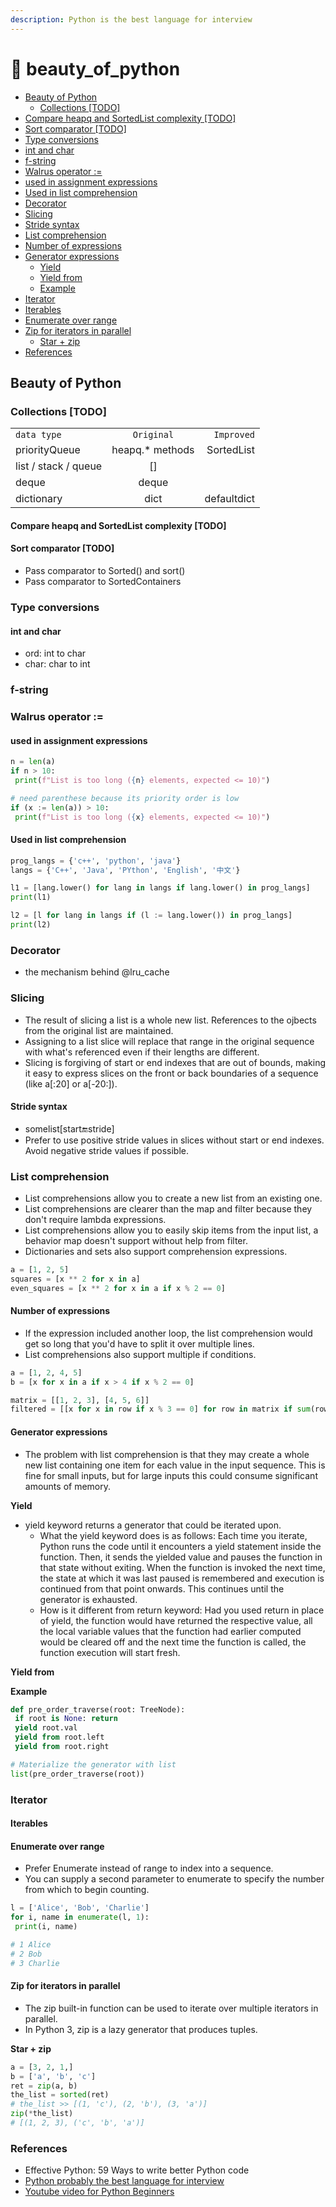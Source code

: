 ```yaml
---
description: Python is the best language for interview
---
```


# 🥰 beauty\_of\_python

* [Beauty of Python](beauty\_of\_python.md#beauty-of-python)
  * [Collections \[TODO\]](beauty\_of\_python.md#collections-todo)
 * [Compare heapq and SortedList complexity \[TODO\]](beauty\_of\_python.md#compare-heapq-and-sortedlist-complexity-todo)
 * [Sort comparator \[TODO\]](beauty\_of\_python.md#sort-comparator-todo)
  * [Type conversions](beauty\_of\_python.md#type-conversions)
 * [int and char](beauty\_of\_python.md#int-and-char)
  * [f-string](beauty\_of\_python.md#f-string)
  * [Walrus operator :=](beauty\_of\_python.md#walrus-operator-)
 * [used in assignment expressions](beauty\_of\_python.md#used-in-assignment-expressions)
 * [Used in list comprehension](beauty\_of\_python.md#used-in-list-comprehension)
  * [Decorator](beauty\_of\_python.md#decorator)
  * [Slicing](beauty\_of\_python.md#slicing)
 * [Stride syntax](beauty\_of\_python.md#stride-syntax)
  * [List comprehension](beauty\_of\_python.md#list-comprehension)
 * [Number of expressions](beauty\_of\_python.md#number-of-expressions)
 * [Generator expressions](beauty\_of\_python.md#generator-expressions)
   * [Yield](beauty\_of\_python.md#yield)
   * [Yield from](beauty\_of\_python.md#yield-from)
   * [Example](beauty\_of\_python.md#example)
  * [Iterator](beauty\_of\_python.md#iterator)
 * [Iterables](beauty\_of\_python.md#iterables)
 * [Enumerate over range](beauty\_of\_python.md#enumerate-over-range)
 * [Zip for iterators in parallel](beauty\_of\_python.md#zip-for-iterators-in-parallel)
   * [Star + zip](beauty\_of\_python.md#star--zip)
  * [References](beauty\_of\_python.md#references)

## Beauty of Python

### Collections \[TODO]

|       |      |    |
| -------------------- | :--------------: | ----------: |
| `data type`    | `Original` |  `Improved` |
| priorityQueue  | heapq.\* methods |  SortedList |
| list / stack / queue |  \[]    |    |
| deque    |    deque   |    |
| dictionary     |    dict    | defaultdict |

#### Compare heapq and SortedList complexity \[TODO]

#### Sort comparator \[TODO]

* Pass comparator to Sorted() and sort()
* Pass comparator to SortedContainers

### Type conversions

#### int and char

* ord: int to char
* char: char to int

### f-string

### Walrus operator :=

#### used in assignment expressions

```py
n = len(a)
if n > 10:
 print(f"List is too long ({n} elements, expected <= 10)")

# need parenthese because its priority order is low
if (x := len(a)) > 10:  
 print(f"List is too long ({x} elements, expected <= 10)")
```

#### Used in list comprehension

```py
prog_langs = {'c++', 'python', 'java'}
langs = {'C++', 'Java', 'PYthon', 'English', '中文'}

l1 = [lang.lower() for lang in langs if lang.lower() in prog_langs]
print(l1)

l2 = [l for lang in langs if (l := lang.lower()) in prog_langs]
print(l2)
```

### Decorator

* the mechanism behind @lru\_cache

### Slicing

* The result of slicing a list is a whole new list. References to the ojbects from the original list are maintained.
* Assigning to a list slice will replace that range in the original sequence with what's referenced even if their lengths are different.
* Slicing is forgiving of start or end indexes that are out of bounds, making it easy to express slices on the front or back boundaries of a sequence (like a\[:20] or a\[-20:]).

#### Stride syntax

* somelist\[start:end:stride]
* Prefer to use positive stride values in slices without start or end indexes. Avoid negative stride values if possible.

### List comprehension

* List comprehensions allow you to create a new list from an existing one.
* List comprehensions are clearer than the map and filter because they don't require lambda expressions.
* List comprehensions allow you to easily skip items from the input list, a behavior map doesn't support without help from filter.
* Dictionaries and sets also support comprehension expressions.

```py
a = [1, 2, 5]
squares = [x ** 2 for x in a]
even_squares = [x ** 2 for x in a if x % 2 == 0]
```

#### Number of expressions

* If the expression included another loop, the list comprehension would get so long that you'd have to split it over multiple lines.
* List comprehensions also support multiple if conditions.

```py
a = [1, 2, 4, 5]
b = [x for x in a if x > 4 if x % 2 == 0]

matrix = [[1, 2, 3], [4, 5, 6]]
filtered = [[x for x in row if x % 3 == 0] for row in matrix if sum(row) >= 10]
```

#### Generator expressions

* The problem with list comprehension is that they may create a whole new list containing one item for each value in the input sequence. This is fine for small inputs, but for large inputs this could consume significant amounts of memory.

**Yield**

* yield keyword returns a generator that could be iterated upon.
  * What the yield keyword does is as follows: Each time you iterate, Python runs the code until it encounters a yield statement inside the function. Then, it sends the yielded value and pauses the function in that state without exiting. When the function is invoked the next time, the state at which it was last paused is remembered and execution is continued from that point onwards. This continues until the generator is exhausted.
  * How is it different from return keyword: Had you used return in place of yield, the function would have returned the respective value, all the local variable values that the function had earlier computed would be cleared off and the next time the function is called, the function execution will start fresh.

**Yield from**

**Example**

```py
def pre_order_traverse(root: TreeNode):
 if root is None: return
 yield root.val
 yield from root.left
 yield from root.right

# Materialize the generator with list
list(pre_order_traverse(root))
```

### Iterator

#### Iterables

#### Enumerate over range

* Prefer Enumerate instead of range to index into a sequence.
* You can supply a second parameter to enumerate to specify the number from which to begin counting.

```py
l = ['Alice', 'Bob', 'Charlie']
for i, name in enumerate(l, 1):
 print(i, name)

# 1 Alice
# 2 Bob
# 3 Charlie
```

#### Zip for iterators in parallel

* The zip built-in function can be used to iterate over multiple iterators in parallel.
* In Python 3, zip is a lazy generator that produces tuples.

**Star + zip**

```python
a = [3, 2, 1,]
b = ['a', 'b', 'c']
ret = zip(a, b)
the_list = sorted(ret)  
# the_list >> [(1, 'c'), (2, 'b'), (3, 'a')]
zip(*the_list)
# [(1, 2, 3), ('c', 'b', 'a')]
```

### References

* Effective Python: 59 Ways to write better Python code
* [Python probably the best language for interview](https://www.kunxi.org/2020/01/python-probably-best-language-for-interview/)
* [Youtube video for Python Beginners](https://m.youtube.com/channel/UC46xhU1EH7aywEgvA9syS3w)
